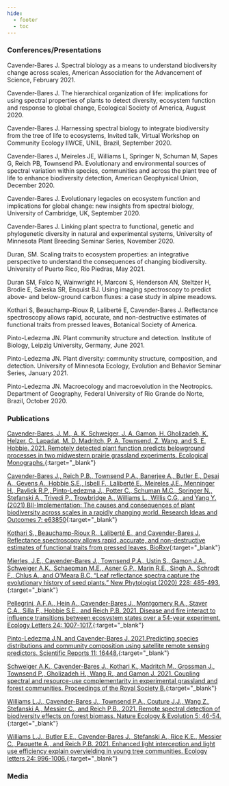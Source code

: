 ```yaml
---
hide:
  - footer
  - toc
---
```


### Conferences/Presentations

Cavender-Bares J. Spectral biology as a means to understand biodiversity change across scales, American Association for the Advancement of Science, February 2021.

Cavender-Bares J. The hierarchical organization of life: implications for using spectral properties of plants to detect diversity, ecosystem function and response to global change, Ecological Society of America, August 2020.

Cavender-Bares J. Harnessing spectral biology to integrate biodiversity from the tree of life to ecosystems, Invited talk, Virtual Workshop on Community Ecology IIWCE, UNIL, Brazil, September 2020.

Cavender-Bares J, Meireles JE, Williams L, Springer N, Schuman M, Sapes G, Reich PB, Townsend PA. Evolutionary and environmental sources of spectral variation within species, communities and across the plant tree of life to enhance biodiversity detection, American Geophysical Union, December 2020.

Cavender-Bares J. Evolutionary legacies on ecosystem function and implications for global change: new insights from spectral biology, University of Cambridge, UK, September 2020.

Cavender-Bares J. Linking plant spectra to functional, genetic and phylogenetic diversity in natural and experimental systems, University of Minnesota Plant Breeding Seminar Series, November 2020.

Duran, SM. Scaling traits to ecosystem properties: an integrative perspective to understand the consequences of changing biodiversity. University of Puerto Rico, Río Piedras, May 2021.

Duran SM, Falco N, Wainwright H, Marconi S, Henderson AN, Steltzer H, Brodie E, Saleska SR, Enquist BJ. Using imaging spectroscopy to predict above- and below-ground carbon fluxes: a case study in alpine meadows.

Kothari S, Beauchamp-Rioux R, Laliberté E, Cavender-Bares J. Reflectance spectroscopy allows rapid, accurate, and non-destructive estimates of functional traits from pressed leaves, Botanical Society of America.

Pinto-Ledezma JN. Plant community structure and detection. Institute of Biology, Leipzig University, Germany, June 2021.

Pinto-Ledezma JN. Plant diversity: community structure, composition, and detection. University of Minnesota Ecology, Evolution and Behavior Seminar Series, January 2021.

Pinto-Ledezma JN. Macroecology and macroevolution in the Neotropics. Department of Geography, Federal University of Rio Grande do Norte, Brazil, October 2020.

### Publications

[Cavender-Bares, J. M., A. K. Schweiger, J. A. Gamon, H. Gholizadeh, K. Helzer, C. Lapadat, M. D. Madritch, P. A. Townsend, Z. Wang, and S. E. Hobbie. 2021. Remotely detected plant function predicts belowground processes in two midwestern prairie grassland experiments. Ecological Monographs.](https://drive.google.com/file/d/1DW-qOfKmyb0_joAXMiOsB2_mSCniYQzD/view?usp=sharing){:target="\_blank"}

[Cavender-Bares J., Reich P.B., Townsend P.A., Banerjee A., Butler E., Desai A., Gevens A., Hobbie S.E., Isbell F., Laliberté E., Meireles J.E., Menninger H., Pavlick R.P., Pinto-Ledezma J., Potter C., Schuman M.C., Springer N., Stefanski A., Trivedi P., Trowbridge A., Williams L., Willis C.G., and Yang Y. (2021) BII-Implementation: The causes and consequences of plant biodiversity across scales in a rapidly changing world. Research Ideas and Outcomes 7: e63850](https://drive.google.com/file/d/1yN_vTELn9VL_oqnL88sYvCpNsg187MX5/view?usp=sharing){:target="\_blank"}

[Kothari S., Beauchamp-Rioux R., Laliberté E., and Cavender-Bares J. Reflectance spectroscopy allows rapid, accurate, and non-destructive estimates of functional traits from pressed leaves, BioRxv](https://drive.google.com/file/d/1LMNr1qep57wswj7q-Wtsxi3DzAovcHwV/view?usp=sharing){:target="\_blank"}

[Mierles, J.E., Cavender-Bares J., Townsend P.A., Ustin S., Gamon J.A., Schweiger A.K., Schaepman M.E., Asner G.P., Marin R.E., Singh A., Schrodt F., Chlus A., and O’Meara B.C. “Leaf reflectance spectra capture the evolutionary history of seed plants.” New Phytologist (2020) 228: 485-493.](https://drive.google.com/file/d/1LenOzmAcmaYjAXsFfDvhxn30E2Ctf9lv/view?usp=sharing){:target="\_blank"}

[Pellegrini, A.F.A., Hein A., Cavender-Bares J., Montgomery R.A., Staver C.A., Silla F., Hobbie S.E., and Reich P.B. 2021. Disease and fire interact to influence transitions between ecosystem states over a 54-year experiment. Ecology Letters 24: 1007-1017.](https://drive.google.com/file/d/1zt2TIgt2LgbtvbB-KKKJ7jwk8tppMGI9/view?usp=sharing){:target="\_blank"}

[Pinto-Ledezma J.N. and Cavender-Bares J. 2021.Predicting species distributions and community composition using satellite remote sensing predictors. Scientific Reports 11: 16448.](https://drive.google.com/file/d/1uLwRU0Vs28mNGVnQK7Zf3H7E82tAytS_/view?usp=sharing){:target="\_blank"}

[Schweiger A.K., Cavender-Bares J., Kothari K., Madritch M., Grossman J., Townsend P., Gholizadeh H., Wang R., and Gamon J. 2021. Coupling spectral and resource-use complementarity in experimental grassland and forest communities. Proceedings of the Royal Society B.](https://drive.google.com/file/d/19_TggiyG3GhGOYkfauWW-KxSfESVLNBm/view?usp=sharing){:target="\_blank"}

[Williams L.J., Cavender-Bares J., Townsend P.A., Couture J.J., Wang Z., Stefanski A., Messier C., and Reich P.B.. 2021. Remote spectral detection of biodiversity effects on forest biomass. Nature Ecology & Evolution 5: 46-54.](https://drive.google.com/file/d/1oTQ6Y-YDAXHprPeod5kzh1hHYpkBeEYz/view?usp=sharing){:target="\_blank"}

[Williams L.J., Butler E.E., Cavender‐Bares J., Stefanski A., Rice K.E., Messier C., Paquette A., and Reich P.B. 2021. Enhanced light interception and light use efficiency explain overyielding in young tree communities. Ecology letters 24: 996-1006.](https://drive.google.com/file/d/1DW-qOfKmyb0_joAXMiOsB2_mSCniYQzD/view?usp=sharing){:target="\_blank"}

### Media
